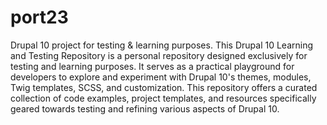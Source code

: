 # port23
Drupal 10 project for testing &amp; learning purposes.
This Drupal 10 Learning and Testing Repository is a personal repository designed exclusively for testing and learning purposes. It serves as a practical playground for developers to explore and experiment with Drupal 10's themes, modules, Twig templates, SCSS, and customization. This repository offers a curated collection of code examples, project templates, and resources specifically geared towards testing and refining various aspects of Drupal 10. 
